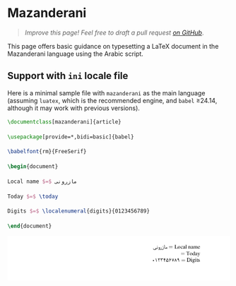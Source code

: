 # Mazanderani

<blockquote>
  <p><em>Improve this page! Feel free to draft a pull request <a href="https://github.com/latex3/babel/tree/docs/docs">on GitHub</a></em>.</p>
</blockquote>

This page offers basic guidance on typesetting a LaTeX document in the
Mazanderani language using the Arabic script.

## Support with `ini` locale file

Here is a minimal sample file with `mazanderani` as the main language
(assuming `luatex`, which is the recommended engine, and `babel` ≥24.14,
although it may work with previous versions).

```tex
\documentclass[mazanderani]{article}

\usepackage[provide=*,bidi=basic]{babel}

\babelfont{rm}{FreeSerif}

\begin{document}

Local name $=$ مازرونی

Today $=$ \today

Digits $=$ \localenumeral{digits}{0123456789}

\end{document}
```

![](../media/locale-mazanderani.png)
